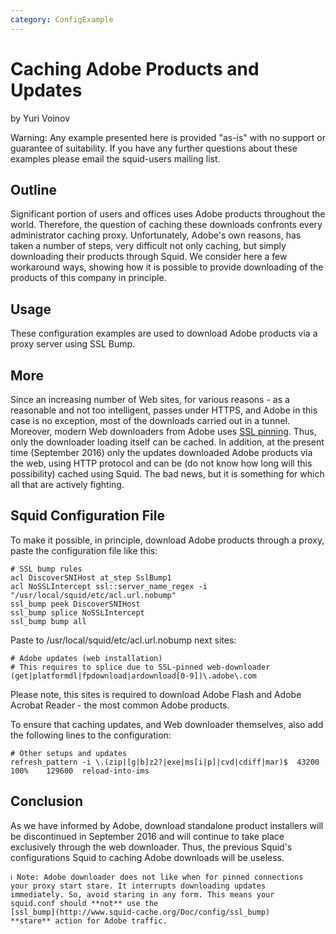 ```yaml
---
category: ConfigExample
---
```


# Caching Adobe Products and Updates

by Yuri Voinov

Warning: Any example presented here is provided "as-is" with no support
or guarantee of suitability. If you have any further questions about
these examples please email the squid-users mailing list.

## Outline

Significant portion of users and offices uses Adobe products throughout
the world. Therefore, the question of caching these downloads confronts
every administrator caching proxy. Unfortunately, Adobe's own reasons,
has taken a number of steps, very difficult not only caching, but simply
downloading their products through Squid. We consider here a few
workaround ways, showing how it is possible to provide downloading of
the products of this company in principle.

## Usage

These configuration examples are used to download Adobe products via a
proxy server using SSL Bump.

## More

Since an increasing number of Web sites, for various reasons - as a
reasonable and not too intelligent, passes under HTTPS, and Adobe in
this case is no exception, most of the downloads carried out in a
tunnel. Moreover, modern Web downloaders from Adobe uses [SSL
pinning](https://en.wikipedia.org/wiki/HTTP_Public_Key_Pinning). Thus,
only the downloader loading itself can be cached. In addition, at the
present time (September 2016) only the updates downloaded Adobe products
via the web, using HTTP protocol and can be (do not know how long will
this possibility) cached using Squid. The bad news, but it is something
for which all that are actively fighting.

## Squid Configuration File

To make it possible, in principle, download Adobe products through a
proxy, paste the configuration file like this:

    # SSL bump rules
    acl DiscoverSNIHost at_step SslBump1
    acl NoSSLIntercept ssl::server_name_regex -i "/usr/local/squid/etc/acl.url.nobump"
    ssl_bump peek DiscoverSNIHost
    ssl_bump splice NoSSLIntercept
    ssl_bump bump all

Paste to /usr/local/squid/etc/acl.url.nobump next sites:

    # Adobe updates (web installation)
    # This requires to splice due to SSL-pinned web-downloader
    (get|platformdl|fpdownload|ardownload[0-9])\.adobe\.com

Please note, this sites is required to download Adobe Flash and Adobe
Acrobat Reader - the most common Adobe products.

To ensure that caching updates, and Web downloader themselves, also add
the following lines to the configuration:

    # Other setups and updates
    refresh_pattern -i \.(zip|[g|b]z2?|exe|ms[i|p]|cvd|cdiff|mar)$  43200   100%    129600  reload-into-ims

## Conclusion

As we have informed by Adobe, download standalone product installers
will be discontinued in September 2016 and will continue to take place
exclusively through the web downloader. Thus, the previous Squid's
configurations Squid to caching Adobe downloads will be useless.

    ℹ️ Note: Adobe downloader does not like when for pinned connections
    your proxy start stare. It interrupts downloading updates
    immediately. So, avoid staring in any form. This means your
    squid.conf should **not** use the
    [ssl_bump](http://www.squid-cache.org/Doc/config/ssl_bump)
    **stare** action for Adobe traffic.
